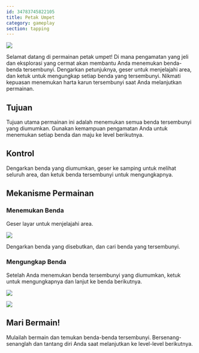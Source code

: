 ```yaml
---
id: 34783745822105
title: Petak Umpet
category: gameplay
section: tapping
---
```

![](https://help.studycat.com/hc/article_attachments/34930712507545)

Selamat datang di permainan petak umpet! Di mana pengamatan yang jeli dan eksplorasi yang cermat akan membantu Anda menemukan benda-benda tersembunyi. Dengarkan petunjuknya, geser untuk menjelajahi area, dan ketuk untuk mengungkap setiap benda yang tersembunyi. Nikmati kepuasan menemukan harta karun tersembunyi saat Anda melanjutkan permainan.

## Tujuan

Tujuan utama permainan ini adalah menemukan semua benda tersembunyi yang diumumkan. Gunakan kemampuan pengamatan Anda untuk menemukan setiap benda dan maju ke level berikutnya.

## Kontrol

Dengarkan benda yang diumumkan, geser ke samping untuk melihat seluruh area, dan ketuk benda tersembunyi untuk mengungkapnya.

## Mekanisme Permainan

### Menemukan Benda

Geser layar untuk menjelajahi area.

![](https://help.studycat.com/hc/article_attachments/34930712511513)

Dengarkan benda yang disebutkan, dan cari benda yang tersembunyi.

### Mengungkap Benda 

Setelah Anda menemukan benda tersembunyi yang diumumkan, ketuk untuk mengungkapnya dan lanjut ke benda berikutnya.

![](https://help.studycat.com/hc/article_attachments/34783745782809)

![](https://help.studycat.com/hc/article_attachments/34783721841177)

## Mari Bermain!

Mulailah bermain dan temukan benda-benda tersembunyi. Bersenang-senanglah dan tantang diri Anda saat melanjutkan ke level-level berikutnya.

